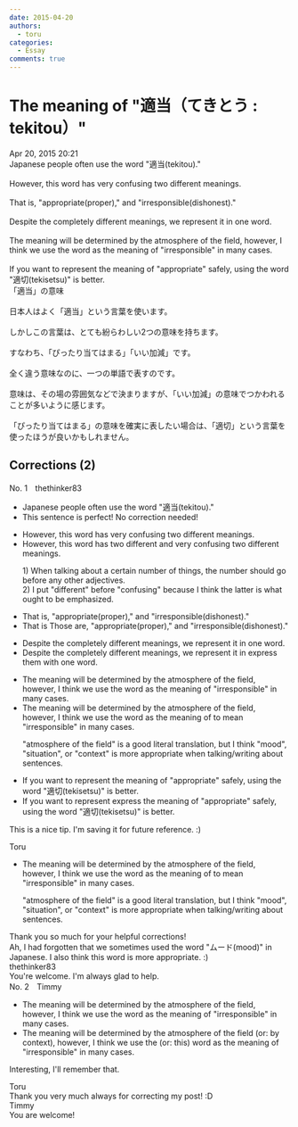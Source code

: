 ```yaml
---
date: 2015-04-20
authors:
  - toru
categories:
  - Essay
comments: true
---
```


# The meaning of "適当（てきとう : tekitou）"
<div class="date">Apr 20, 2015 20:21</div>
<div id="post"><div id="body_show_ori">
Japanese people often use the word "適当(tekitou)."<br/><br/>However, this word has very confusing two different meanings.<br/><br/>That is,  "appropriate(proper)," and "irresponsible(dishonest)."<br/><br/>Despite the completely different meanings, we represent it in one word.<br/><br/>The meaning will be determined by the atmosphere of the field, however, I think we use the word as the meaning of "irresponsible" in many cases.<br/><br/>If you want to represent the meaning of "appropriate" safely, using the word "適切(tekisetsu)" is better.
</div></div>

<!-- more -->

<div id="post_ja"><div id="body_show_mo">
「適当」の意味<br/><br/>日本人はよく「適当」という言葉を使います。<br/><br/>しかしこの言葉は、とても紛らわしい2つの意味を持ちます。<br/><br/>すなわち、「ぴったり当てはまる」「いい加減」です。<br/><br/>全く違う意味なのに、一つの単語で表すのです。<br/><br/>意味は、その場の雰囲気などで決まりますが、「いい加減」の意味でつかわれることが多いように感じます。<br/><br/>「ぴったり当てはまる」の意味を確実に表したい場合は、「適切」という言葉を使ったほうが良いかもしれません。
</div></div>

## Corrections (2)
<div id="block"><div class="first_name"> No. 1　<span class="just_name">thethinker83</span></div><div id="block2">
<ul class="correction_field">
<li class="incorrect">Japanese people often use the word "適当(tekitou)."</li>
<li class="corrected perfect">This sentence is perfect! No correction needed!</li>
</ul>
<ul class="correction_field">
<li class="incorrect">However, this word has very confusing two different meanings.</li>
<li class="corrected correct">
However, this word has <span class="f_blue">two different and </span>very confusing <span class="f_red"><span class="sline">two different</span></span> meanings.
<p class="correction_comment">1) When talking about a certain number of things, the number should go before any other adjectives.<br/>2) I put "different" before "confusing" because I think the latter is what ought to be emphasized.</p>
</li>
</ul>
<ul class="correction_field">
<li class="incorrect">That is,  "appropriate(proper)," and "irresponsible(dishonest)."</li>
<li class="corrected correct">
<span class="f_red"><span class="sline">That is</span></span> <span class="f_blue">Those are</span>, "appropriate(proper)," and "irresponsible(dishonest)."
</li>
</ul>
<ul class="correction_field">
<li class="incorrect">Despite the completely different meanings, we represent it in one word.</li>
<li class="corrected correct">
Despite the completely different meanings, we <span class="f_red"><span class="sline">represent </span><span class="sline">it</span><span class="sline"> in</span></span> <span class="f_blue">express them with</span> one word.
</li>
</ul>
<ul class="correction_field">
<li class="incorrect">The meaning will be determined by the atmosphere of the field, however, I think we use the word as the meaning of "irresponsible" in many cases.</li>
<li class="corrected correct">
The meaning will be determined by the <span class="f_gray">atmosphere of the field</span>, however, I think we use the word <span class="sline"><span class="f_red">as the meaning of</span></span> <span class="f_blue">to mean </span>"irresponsible" in many cases.
<p class="correction_comment">"atmosphere of the field" is a good literal translation, but I think "mood", "situation", or "context" is more appropriate when talking/writing about sentences.</p>
</li>
</ul>
<ul class="correction_field">
<li class="incorrect">If you want to represent the meaning of "appropriate" safely, using the word "適切(tekisetsu)" is better.</li>
<li class="corrected correct">
If you want to <span class="f_red"><span class="sline">represent</span></span> <span class="f_blue">express </span>the meaning of "appropriate" safely, using the word "適切(tekisetsu)" is better.
</li>
</ul>
<p class="comment_small">
 This is a nice tip.  I'm saving it for future reference.  :)
</p>

</div><div class="name"><span class="just_name">Toru</span><br><div class="quote_field"><ul class="correction_field">
<li class="corrected correct">
The meaning will be determined by the <span class="f_gray">atmosphere of the field</span>, however, I think we use the word <span class="sline"><span class="f_red">as the meaning of</span></span> <span class="f_blue">to mean </span>"irresponsible" in many cases.
<p class="correction_comment">
"atmosphere of the field" is a good literal translation, but I think "mood", "situation", or "context" is more appropriate when talking/writing about sentences.
</p>
</li>
</ul></div>
Thank you so much for your helpful corrections!<br/>Ah, I had forgotten that we sometimes used the word "ムード(mood)" in Japanese. I also think this word is more appropriate. :)
</div>
<div class="name"><span class="just_name">thethinker83</span><br>
You're welcome.  I'm always glad to help.
</div>
</div>
<div id="block"><div class="first_name"> No. 2　<span class="just_name">Timmy</span></div><div id="block2">
<ul class="correction_field">
<li class="incorrect">The meaning will be determined by the atmosphere of the field, however, I think we use the word as the meaning of "irresponsible" in many cases.</li>
<li class="corrected correct">
The meaning will be determined by the atmosphere of the field (or: <span class="f_blue">by context</span>), however, I think we use the (or: <span class="f_blue">this</span>) word as the meaning of "irresponsible" in many cases.
</li>
</ul>
<p class="comment_small">
 Interesting, I'll remember that.
</p>

</div><div class="name"><span class="just_name">Toru</span><br>
Thank you very much always for correcting my post! :D
</div>
<div class="name"><span class="just_name">Timmy</span><br>
You are welcome!
</div>
</div>
